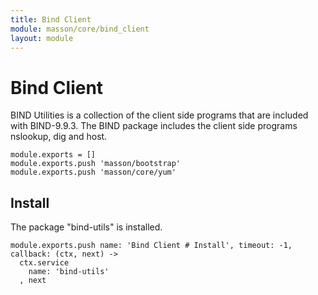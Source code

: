 ```yaml
---
title: Bind Client
module: masson/core/bind_client
layout: module
---
```


# Bind Client

BIND Utilities is a collection of the client side programs that are included 
with BIND-9.9.3. The BIND package includes the client side programs 
nslookup, dig and host.

    module.exports = []
    module.exports.push 'masson/bootstrap'
    module.exports.push 'masson/core/yum'

## Install

The package "bind-utils" is installed.

    module.exports.push name: 'Bind Client # Install', timeout: -1, callback: (ctx, next) ->
      ctx.service
        name: 'bind-utils'
      , next
